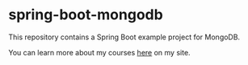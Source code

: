 # spring-boot-mongodb
This repository contains a Spring Boot example project for MongoDB.

You can learn more about my courses [here](http://courses.springframework.guru/courses/) on my site.
